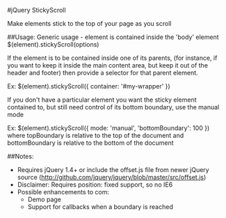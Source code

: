 #jQuery StickyScroll

Make elements stick to the top of your page as you scroll


##Usage:
Generic usage - element is contained inside the 'body' element
$(element).stickyScroll(options)

If the element is to be contained inside one of its parents, (for instance, if you want to keep it inside the main content area, but keep it out of the header and footer) then provide a selector for that parent element.

Ex:
$(element).stickyScroll({ container: '#my-wrapper' })

If you don't have a particular element you want the sticky element contained to, but still need control of its bottom boundary, use the manual mode

Ex:
$(element).stickyScroll({ mode: 'manual', 'bottomBoundary': 100 })
where topBoundary is relative to the top of the document 
and bottomBoundary is relative to the bottom of the document


##Notes:
- Requires jQuery 1.4+ or include the offset.js file from newer jQuery source (http://github.com/jquery/jquery/blob/master/src/offset.js)
- Disclaimer: Requires position: fixed support, so no IE6
- Possible enhancements to com: 
	- Demo page
	- Support for callbacks when a boundary is reached
